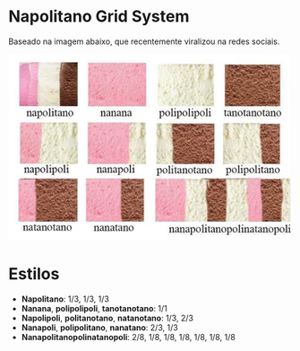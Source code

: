 # Napolitano Grid System
Baseado na imagem abaixo, que recentemente viralizou na redes sociais.

![Napolitano](https://raw.githubusercontent.com/gabrielzevedo/Napolitano-Grid-System/master/assets/img/napolitano.jpg)

# Estilos

- **Napolitano**: 1/3, 1/3, 1/3
- **Nanana**, **polipolipoli**, **tanotanotano**: 1/1
- **Napolipoli**, **politanotano**, **natanotano**: 1/3, 2/3
- **Nanapoli**, **polipolitano**, **nanatano**: 2/3, 1/3
- **Nanapolitanopolinatanopoli**: 2/8, 1/8, 1/8, 1/8, 1/8, 1/8, 1/8
